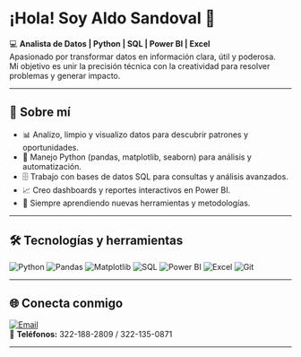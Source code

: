 # ¡Hola! Soy Aldo Sandoval 👋  

💻 **Analista de Datos | Python | SQL | Power BI | Excel**  
Apasionado por transformar datos en información clara, útil y poderosa.  
Mi objetivo es unir la precisión técnica con la creatividad para resolver problemas y generar impacto.

---

## 🚀 Sobre mí  
- 📊 Analizo, limpio y visualizo datos para descubrir patrones y oportunidades.  
- 🐍 Manejo Python (pandas, matplotlib, seaborn) para análisis y automatización.  
- 🗄️ Trabajo con bases de datos SQL para consultas y análisis avanzados.  
- 📈 Creo dashboards y reportes interactivos en Power BI.  
- 🌱 Siempre aprendiendo nuevas herramientas y metodologías.

---

## 🛠️ Tecnologías y herramientas  
![Python](https://img.shields.io/badge/Python-3776AB?style=for-the-badge&logo=python&logoColor=white)
![Pandas](https://img.shields.io/badge/Pandas-150458?style=for-the-badge&logo=pandas&logoColor=white)
![Matplotlib](https://img.shields.io/badge/Matplotlib-013243?style=for-the-badge&logo=plotly&logoColor=white)
![SQL](https://img.shields.io/badge/SQL-025E8C?style=for-the-badge&logo=mysql&logoColor=white)
![Power BI](https://img.shields.io/badge/Power_BI-F2C811?style=for-the-badge&logo=power-bi&logoColor=black)
![Excel](https://img.shields.io/badge/Excel-217346?style=for-the-badge&logo=microsoft-excel&logoColor=white)
![Git](https://img.shields.io/badge/Git-F05032?style=for-the-badge&logo=git&logoColor=white)

---

## 🌐 Conecta conmigo  
[![Email](https://img.shields.io/badge/Email-D14836?style=for-the-badge&logo=gmail&logoColor=white)](mailto:aldoszepeda94@gmail.com)  
📱 **Teléfonos:** 322-188-2809 / 322-135-0871  

---
